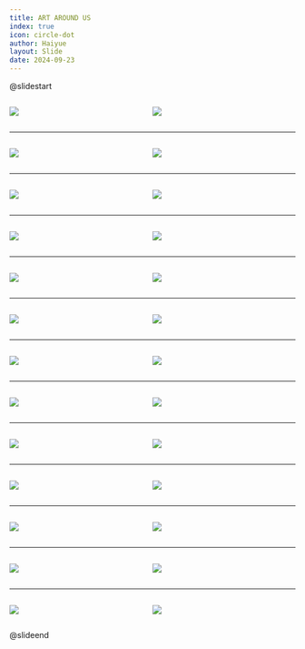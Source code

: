 ```yaml
---
title: ART AROUND US
index: true
icon: circle-dot
author: Haiyue
layout: Slide
date: 2024-09-23
---
```

 
@slidestart

<div style="display:flex">
<div style="flex:1">

![](https://raw.githubusercontent.com/yclord/reading/refs/heads/master/english/Level-P/ART%20AROUND%20US/001.webp)
</div>
<div style="flex:1">

![](https://raw.githubusercontent.com/yclord/reading/refs/heads/master/english/Level-P/ART%20AROUND%20US/002.webp)
</div>
</div>

---

<div style="display:flex">
<div style="flex:1">

![](https://raw.githubusercontent.com/yclord/reading/refs/heads/master/english/Level-P/ART%20AROUND%20US/003.webp)
</div>
<div style="flex:1">

![](https://raw.githubusercontent.com/yclord/reading/refs/heads/master/english/Level-P/ART%20AROUND%20US/004.webp)
</div>
</div>

---

<div style="display:flex">
<div style="flex:1">

![](https://raw.githubusercontent.com/yclord/reading/refs/heads/master/english/Level-P/ART%20AROUND%20US/005.webp)
</div>
<div style="flex:1">

![](https://raw.githubusercontent.com/yclord/reading/refs/heads/master/english/Level-P/ART%20AROUND%20US/006.webp)
</div>
</div>

---

<div style="display:flex">
<div style="flex:1">

![](https://raw.githubusercontent.com/yclord/reading/refs/heads/master/english/Level-P/ART%20AROUND%20US/007.webp)
</div>
<div style="flex:1">

![](https://raw.githubusercontent.com/yclord/reading/refs/heads/master/english/Level-P/ART%20AROUND%20US/008.webp)
</div>
</div>

---

<div style="display:flex">
<div style="flex:1">

![](https://raw.githubusercontent.com/yclord/reading/refs/heads/master/english/Level-P/ART%20AROUND%20US/009.webp)
</div>
<div style="flex:1">

![](https://raw.githubusercontent.com/yclord/reading/refs/heads/master/english/Level-P/ART%20AROUND%20US/010.webp)
</div>
</div>

---

<div style="display:flex">
<div style="flex:1">

![](https://raw.githubusercontent.com/yclord/reading/refs/heads/master/english/Level-P/ART%20AROUND%20US/011.webp)
</div>
<div style="flex:1">

![](https://raw.githubusercontent.com/yclord/reading/refs/heads/master/english/Level-P/ART%20AROUND%20US/012.webp)
</div>
</div>

---

<div style="display:flex">
<div style="flex:1">

![](https://raw.githubusercontent.com/yclord/reading/refs/heads/master/english/Level-P/ART%20AROUND%20US/013.webp)
</div>
<div style="flex:1">

![](https://raw.githubusercontent.com/yclord/reading/refs/heads/master/english/Level-P/ART%20AROUND%20US/014.webp)
</div>
</div>

---

<div style="display:flex">
<div style="flex:1">

![](https://raw.githubusercontent.com/yclord/reading/refs/heads/master/english/Level-P/ART%20AROUND%20US/015.webp)
</div>
<div style="flex:1">

![](https://raw.githubusercontent.com/yclord/reading/refs/heads/master/english/Level-P/ART%20AROUND%20US/016.webp)
</div>
</div>

---

<div style="display:flex">
<div style="flex:1">

![](https://raw.githubusercontent.com/yclord/reading/refs/heads/master/english/Level-P/ART%20AROUND%20US/017.webp)
</div>
<div style="flex:1">

![](https://raw.githubusercontent.com/yclord/reading/refs/heads/master/english/Level-P/ART%20AROUND%20US/018.webp)
</div>
</div>

---

<div style="display:flex">
<div style="flex:1">

![](https://raw.githubusercontent.com/yclord/reading/refs/heads/master/english/Level-P/ART%20AROUND%20US/019.webp)
</div>
<div style="flex:1">

![](https://raw.githubusercontent.com/yclord/reading/refs/heads/master/english/Level-P/ART%20AROUND%20US/020.webp)
</div>
</div>

---

<div style="display:flex">
<div style="flex:1">

![](https://raw.githubusercontent.com/yclord/reading/refs/heads/master/english/Level-P/ART%20AROUND%20US/021.webp)
</div>
<div style="flex:1">

![](https://raw.githubusercontent.com/yclord/reading/refs/heads/master/english/Level-P/ART%20AROUND%20US/022.webp)
</div>
</div>

---

<div style="display:flex">
<div style="flex:1">

![](https://raw.githubusercontent.com/yclord/reading/refs/heads/master/english/Level-P/ART%20AROUND%20US/023.webp)
</div>
<div style="flex:1">

![](https://raw.githubusercontent.com/yclord/reading/refs/heads/master/english/Level-P/ART%20AROUND%20US/024.webp)
</div>
</div>

---

<div style="display:flex">
<div style="flex:1">

![](https://raw.githubusercontent.com/yclord/reading/refs/heads/master/english/Level-P/ART%20AROUND%20US/025.webp)
</div>
<div style="flex:1">

![](https://raw.githubusercontent.com/yclord/reading/refs/heads/master/english/Level-P/ART%20AROUND%20US/026.webp)
</div>
</div>

@slideend